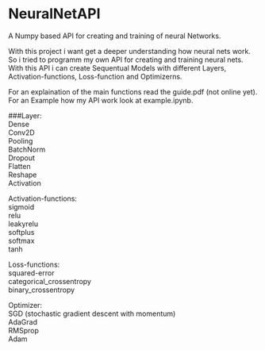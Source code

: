 # NeuralNetAPI
A Numpy based API for creating and training of neural Networks.

With this project i want get a deeper understanding how neural nets work. So i tried to programm my own API for creating and training neural nets.
With this API i can create Sequentual Models with different Layers, Activation-functions, Loss-function and Optimizerns.

For an explaination of the main functions read the guide.pdf (not online yet). For an Example how my API work look at example.ipynb.

###Layer:  
  Dense\
  Conv2D\
  Pooling\
  BatchNorm\
  Dropout\
  Flatten\
  Reshape\
  Activation
  
Activation-functions:  
  sigmoid\
  relu\
  leakyrelu\
  softplus\
  softmax\
  tanh
  
Loss-functions:  
  squared-error\
  categorical_crossentropy\
  binary_crossentropy
  
Optimizer:\
  SGD (stochastic gradient descent with momentum)\
  AdaGrad\
  RMSprop\
  Adam
  
